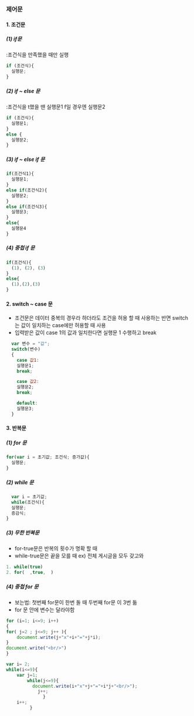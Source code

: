 ### 제어문
#### 1. 조건문
##### (1) if문
:조건식을 만족했을 때만 실행
```javascript
if (조건식){
  실행문;
}
```
##### (2) if ~ else 문
:조건식을 t했을 땐 실행문1 f일 경우엔 실행문2
```javascript
if (조건식){
  실행문1;
}
else {
  실행문2;
}
```

##### (3) if ~ else if 문
```javascript
if(조건식1){
  실행문1;
}
else if(조건식2){
  실행문2;
}
else if(조건식3){
  실행문3;
}
else{
  실행문4
}
```
##### (4) 중첩 if 문
```javascript
if(조건식){
  (1), (2), (3)
}
else{
  (1),(2),(3)
}
```

#### 2. switch ~ case 문
- 조건문은 데이터 중복의 경우라 하더라도 조건을 허용 할 때 사용하는 반면 switch는 값이 일치하는 case에만 허용할 때 사용
- 입력받은 값이 case 1의 값과 일치한다면 실행문 1 수행하고 break

```javascript
  var 변수 = "값";
  switch(변수)
  {
    case 값1:
    실행문1;
    break;

    case 값2:
    실행문2;
    break;

    default:
    실행문3;
  }
```

#### 3. 반복문
##### (1) for 문
```javascript
for(var i = 초기값; 조건식; 증가값){
  실행문;
}
```
##### (2) while 문
```javascript
  var i = 초기값;
  while(조건식){
  실행문;
  증감식;
}
```
##### (3) 무한 반복문
- for-true문은 반복의 횟수가 명확 할 때
- while-true문은 끝을 모를 때 ex) 전체 게시글을 모두 갖고와

```javascript
1. while(true)
2. for(  ,true,  )
```
##### (4) 중첩 for 문
- 보는법: 첫번째 for문이 한번 돌 때 두번째 for문 이 3번 돎
- for 문 안에 변수는 달라야함

```javascript
for (i=1; i<=9; i++)
{
for( j=2 ; j<=9; j++ ){
    document.write(j+"x"+i+"="+j*i);
}
document.write("<br/>")
}
```

```javascript
var i= 2;
while(i<=9){
    var j=1;
        while(j<=9){
          document.write(i+"x"+j+"="+i*j+"<br/>");
            j++;
              }
    i++;
         }

```
